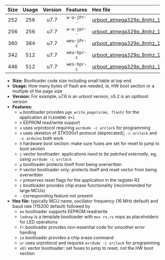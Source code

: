 |Size|Usage|Version|Features|Hex file|
|:-:|:-:|:-:|:-:|:--|
|252|256|u7.7|`w-u-jPr--`|[urboot_atmega329p_8mhz_19200bps_lednop_ur_vbl.hex](https://raw.githubusercontent.com/stefanrueger/urboot.hex/main/mcus/atmega329p/fcpu_8mhz/19200_bps/urboot_atmega329p_8mhz_19200bps_lednop_ur_vbl.hex)|
|256|256|u7.7|`w-u-jpr--`|[urboot_atmega329p_8mhz_19200bps_lednop_fr_ur_vbl.hex](https://raw.githubusercontent.com/stefanrueger/urboot.hex/main/mcus/atmega329p/fcpu_8mhz/19200_bps/urboot_atmega329p_8mhz_19200bps_lednop_fr_ur_vbl.hex)|
|360|384|u7.7|`weu-jPr-c`|[urboot_atmega329p_8mhz_19200bps_ee_lednop_fr_ce_ur_vbl.hex](https://raw.githubusercontent.com/stefanrueger/urboot.hex/main/mcus/atmega329p/fcpu_8mhz/19200_bps/urboot_atmega329p_8mhz_19200bps_ee_lednop_fr_ce_ur_vbl.hex)|
|342|512|u7.7|`weu-hpr-c`|[urboot_atmega329p_8mhz_19200bps_ee_lednop_fr_ce_ur.hex](https://raw.githubusercontent.com/stefanrueger/urboot.hex/main/mcus/atmega329p/fcpu_8mhz/19200_bps/urboot_atmega329p_8mhz_19200bps_ee_lednop_fr_ce_ur.hex)|
|446|512|u7.7|`wes-hpr-c`|[urboot_atmega329p_8mhz_19200bps_ee_lednop_fr_ce.hex](https://raw.githubusercontent.com/stefanrueger/urboot.hex/main/mcus/atmega329p/fcpu_8mhz/19200_bps/urboot_atmega329p_8mhz_19200bps_ee_lednop_fr_ce.hex)|

- **Size:** Bootloader code size including small table at top end
- **Usage:** How many bytes of flash are needed, ie, HW boot section or a multiple of the page size
- **Version:** For example, u7.6 is an urboot version, o5.2 is an optiboot version
- **Features:**
  + `w` bootloader provides `pgm_write_page(sram, flash)` for the application at `FLASHEND-4+1`
  + `e` EEPROM read/write support
  + `u` uses urprotocol requiring `avrdude -c urclock` for programming
  + `s` uses skeleton of STK500v1 protocol (deprecated); `-c urclock` and `-c arduino` both work
  + `h` hardware boot section: make sure fuses are set for reset to jump to boot section
  + `j` vector bootloader: applications *need to be patched externally*, eg, using `avrdude -c urclock`
  + `p` bootloader protects itself from being overwritten
  + `P` vector bootloader only: protects itself and reset vector from being overwritten
  + `r` preserves reset flags for the application in the register R2
  + `c` bootloader provides chip erase functionality (recommended for large MCUs)
  + `-` corresponding feature not present
- **Hex file:** typically MCU name, oscillator frequency (16 MHz default) and baud rate (115200 default) followed by
  + `ee` bootloader supports EEPROM read/write
  + `lednop` is a template bootloader with `mov rx,rx` nops as placeholders for LED operations
  + `fr` bootloader provides non-essential code for smoother error handing
  + `ce` bootloader provides a chip erase command
  + `ur` uses urprotocol and requires `avrdude -c urclock` for programming
  + `vbl` vector bootloader: set fuses to jump to reset, not the HW boot section
